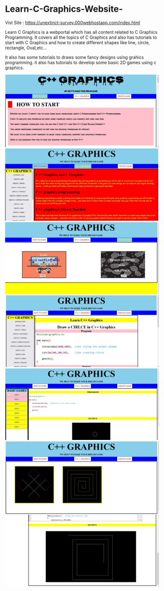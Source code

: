 # Learn-C-Graphics-Website-

Vist Site : https://unextinct-survey.000webhostapp.com/index.html

Learn C Graphics is a webportal which has all content related to C Graphics Programming. It covers all the topics of C Graphics and also has tutorials to start with C Graphics and how to create different shapes like line, circle, rectangle, Oval,etc...

It also has some tutorials to draws some fancy designs using grahics programming.
it also has tutorials to develop some basic 2D games using c graphics.

![](https://github.com/rajeshbairu-github/Learn-C-Graphics-Website-/blob/main/1.JPG)
![](https://github.com/rajeshbairu-github/Learn-C-Graphics-Website-/blob/main/2.JPG)
![](https://github.com/rajeshbairu-github/Learn-C-Graphics-Website-/blob/main/3.JPG)
![](https://github.com/rajeshbairu-github/Learn-C-Graphics-Website-/blob/main/4.JPG)
![](https://github.com/rajeshbairu-github/Learn-C-Graphics-Website-/blob/main/5.JPG)
![](https://github.com/rajeshbairu-github/Learn-C-Graphics-Website-/blob/main/6.JPG)
![](https://github.com/rajeshbairu-github/Learn-C-Graphics-Website-/blob/main/7.JPG)
